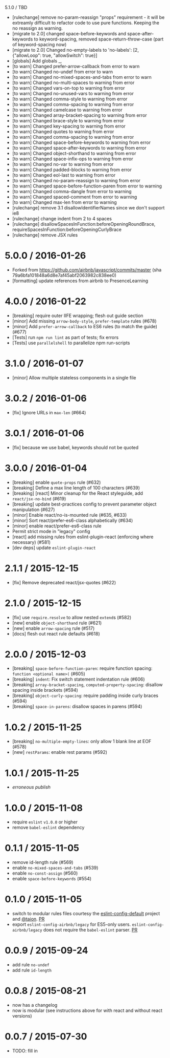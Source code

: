 5.1.0 / TBD
 - [rulechange] remove no-param-reassign "props" requirement - it will be extreamly difficult to refactor code to use pure functions. Keeping the no reassign as warning.
 - [migrate to 2.0] changed space-before-keywords and space-after-keywords to keyword-spacing, removed space-return-throw-case (part of keyword-spacing now)
 - [migrate to 2.0] Changed no-empty-labels to 'no-labels': [2, {"allowLoop": true, "allowSwitch": true}]
 - [globals] Add globals _, 
 - [to warn] Changed prefer-arrow-callback from error to warn
 - [to warn] Changed no-undef from error to warn
 - [to warn] Changed no-mixed-spaces-and-tabs from error to warn
 - [to warn] Changed no-multi-spaces to warning from error
 - [to warn] Changed vars-on-top to warning from error
 - [to warn] Changed no-unused-vars to warning from error
 - [to warn] Changed comma-style to warning from error
 - [to warn] Changed comma-spacing to warning from error
 - [to warn] Changed camelcase to warning from error
 - [to warn] Changed array-bracket-spacing to warning from error
 - [to warn] Changed brace-style to warning from error
 - [to warn] Changed key-spacing to warning from error
 - [to warn] Changed quotes to warning from error
 - [to warn] Changed comma-spacing to warning from error
 - [to warn] Changed space-before-keywords to warning from error
 - [to warn] Changed space-after-keywords to warning from error
 - [to warn] Changed object-shorthand to warning from error
 - [to warn] Changed space-infix-ops to warning from error
 - [to warn] Changed no-var to warning from error
 - [to warn] Changed padded-blocks to warning from error
 - [to warn] Changed eol-last to warning from error
 - [to warn] Changed no-param-reassign to warning from error
 - [to warn] Changed space-before-function-paren from error to warning
 - [to warn] Changed comma-dangle from error to warning
 - [to warn] Changed spaced-comment from error to warning
 - [to warn] Changed max-len from error to warning
 - [rulechange] remove 3.1 disallowIdentifierNames since we don't support ie8
 - [rulechange] change indent from 2 to 4 spaces
 - [rulechange] disallowSpacesInFunction:beforeOpeningRoundBrace,
                requireSpacesInFunction:beforeOpeningCurlyBrace
 - [rulechange] remove JSX rules
 

5.0.0 / 2016-01-26
==================
 - Forked from https://github.com/airbnb/javascript/commits/master (sha 79a6bfa101848a6d8e7af45abf2063982c838ee0)
 - [formatting] update references from airbnb to PresenceLearning


4.0.0 / 2016-01-22
==================
 - [breaking] require outer IIFE wrapping; flesh out guide section
 - [minor] Add missing `arrow-body-style`, `prefer-template` rules (#678)
 - [minor] Add `prefer-arrow-callback` to ES6 rules (to match the guide) (#677)
 - [Tests] run `npm run lint` as part of tests; fix errors
 - [Tests] use `parallelshell` to parallelize npm run-scripts

3.1.0 / 2016-01-07
==================
 - [minor] Allow multiple stateless components in a single file

3.0.2 / 2016-01-06
==================
 - [fix] Ignore URLs in `max-len` (#664)

3.0.1 / 2016-01-06
==================
 - [fix] because we use babel, keywords should not be quoted

3.0.0 / 2016-01-04
==================
 - [breaking] enable `quote-props` rule (#632)
 - [breaking] Define a max line length of 100 characters (#639)
 - [breaking] [react] Minor cleanup for the React styleguide, add `react/jsx-no-bind` (#619)
 - [breaking] update best-practices config to prevent parameter object manipulation (#627)
 - [minor] Enable react/no-is-mounted rule (#635, #633)
 - [minor] Sort react/prefer-es6-class alphabetically (#634)
 - [minor] enable react/prefer-es6-class rule
 - Permit strict mode in "legacy" config
 - [react] add missing rules from eslint-plugin-react (enforcing where necessary) (#581)
 - [dev deps] update `eslint-plugin-react`

2.1.1 / 2015-12-15
==================
 - [fix] Remove deprecated react/jsx-quotes (#622)

2.1.0 / 2015-12-15
==================
 - [fix] use `require.resolve` to allow nested `extend`s (#582)
 - [new] enable `object-shorthand` rule (#621)
 - [new] enable `arrow-spacing` rule (#517)
 - [docs] flesh out react rule defaults (#618)

2.0.0 / 2015-12-03
==================
 - [breaking] `space-before-function-paren`: require function spacing: `function <optional name>(` (#605)
 - [breaking] `indent`: Fix switch statement indentation rule (#606)
 - [breaking] `array-bracket-spacing`, `computed-property-spacing`: disallow spacing inside brackets (#594)
 - [breaking] `object-curly-spacing`: require padding inside curly braces (#594)
 - [breaking] `space-in-parens`: disallow spaces in parens (#594)

1.0.2 / 2015-11-25
==================
 - [breaking] `no-multiple-empty-lines`: only allow 1 blank line at EOF (#578)
 - [new] `restParams`: enable rest params (#592)

1.0.1 / 2015-11-25
==================
 - *erroneous publish*

1.0.0 / 2015-11-08
==================
 - require `eslint` `v1.0.0` or higher
 - remove `babel-eslint` dependency

0.1.1 / 2015-11-05
==================
 - remove id-length rule (#569)
 - enable `no-mixed-spaces-and-tabs` (#539)
 - enable `no-const-assign` (#560)
 - enable `space-before-keywords` (#554)

0.1.0 / 2015-11-05
==================
 - switch to modular rules files courtesy the [eslint-config-default][ecd] project and [@taion][taion]. [PR][pr-modular]
 - export `eslint-config-airbnb/legacy` for ES5-only users. `eslint-config-airbnb/legacy` does not require the `babel-eslint` parser. [PR][pr-legacy]

0.0.9 / 2015-09-24
==================
- add rule `no-undef`
- add rule `id-length`

0.0.8 / 2015-08-21
==================
 - now has a changelog
 - now is modular (see instructions above for with react and without react versions)

0.0.7 / 2015-07-30
==================
 - TODO: fill in

[ecd]: https://github.com/walmartlabs/eslint-config-defaults
[taion]: https://github.com/taion
[pr-modular]: https://github.com/airbnb/javascript/pull/526
[pr-legacy]: https://github.com/airbnb/javascript/pull/527
